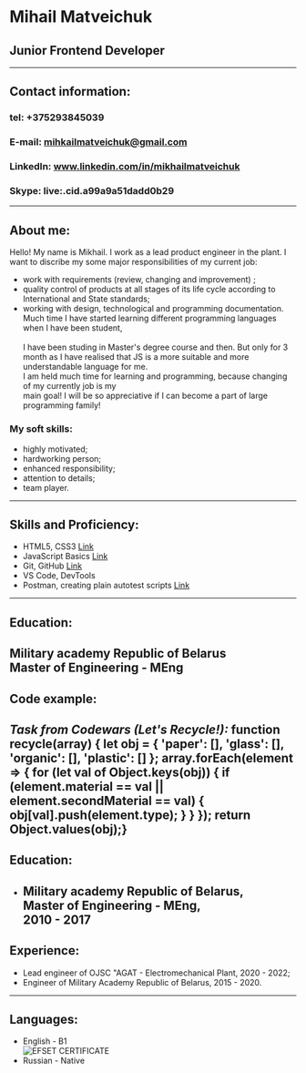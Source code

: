 # Mihail Matveichuk
## Junior Frontend Developer
---
## Contact information:

### tel: +375293845039
### E-mail: mihkailmatveichuk@gmail.com
### LinkedIn: www.linkedin.com/in/mikhailmatveichuk
### Skype: live:.cid.a99a9a51dadd0b29
---
## About me:
Hello! My name is Mikhail. I work as a lead product engineer in the plant. I want to discribe my some major responsibilities of my current job:<br/>
* work with requirements (review, changing and improvement) ;
* quality control of products at all stages of its life cycle according to International and State standards;
* working with design, technological and programming documentation.<br/>
Much time I have started learning different programming languages when I have been student, <br/>  
I have been studing in Master's degree course and then. But only for 3 month as I have realised that JS is a more suitable and more understandable language for me. <br/> 
I am held much time for learning and programming, because changing of my currently job is my <br/> main goal! 
I will be so appreciative if I can become a part of large programming family!<br/>
### My soft skills:
* highly motivated;
* hardworking person;
* enhanced responsibility;
* attention to details;
* team player.
---
## Skills and Proficiency:
* HTML5, CSS3 [Link](https://drive.google.com/file/d/1Qw2o7ateIVVRPdfU1nnIF9-nSVgoj8iA/view?usp=sharing "HTML, CSS certificate")
* JavaScript Basics [Link](https://www.sololearn.com/Certificate/CT-GZMTVXFC/pngS "JavaScript ")
* Git, GitHub [Link](https://github.com/MihailMatveichuk/Git/tree/main/HW1 "Git")
* VS Code, DevTools 
* Postman, creating plain autotest scripts [Link](https://github.com/MihailMatveichuk/Postman "Postman")
---
## Education:
Military academy Republic of Belarus<br/>
Master of Engineering - MEng
---
## Code example:
*Task from Codewars (Let's Recycle!):*
    function recycle(array) {
        let obj = {
            'paper': [],
            'glass': [],
            'organic': [],
            'plastic': []
        };
        array.forEach(element => {
            for (let val of Object.keys(obj)) {
                if (element.material == val || element.secondMaterial == val) {
                    obj[val].push(element.type);
                }
            }
    });
    return Object.values(obj);}
---
## Education:
* Military academy Republic of Belarus,<br/>
  Master of Engineering - MEng,<br/>
  2010 - 2017
  ---
## Experience:
* Lead engineer of OJSC "AGAT - Electromechanical Plant, 2020 - 2022;
* Engineer of Military Academy Republic of Belarus, 2015 - 2020.
---
## Languages:
* English - B1<br/> 
![EFSET CERTIFICATE](https://www.efset.org/cert/bZNfHC)
* Russian - Native
 


